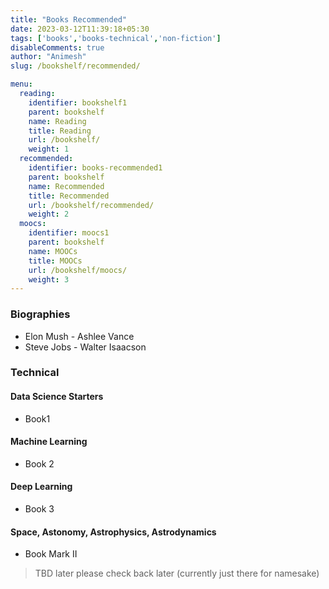 ```yaml
---
title: "Books Recommended"
date: 2023-03-12T11:39:18+05:30
tags: ['books','books-technical','non-fiction']
disableComments: true
author: "Animesh"
slug: /bookshelf/recommended/

menu:
  reading:
    identifier: bookshelf1
    parent: bookshelf
    name: Reading
    title: Reading
    url: /bookshelf/
    weight: 1
  recommended:
    identifier: books-recommended1
    parent: bookshelf
    name: Recommended
    title: Recommended
    url: /bookshelf/recommended/
    weight: 2
  moocs:
    identifier: moocs1
    parent: bookshelf
    name: MOOCs
    title: MOOCs
    url: /bookshelf/moocs/
    weight: 3
---
```


### Biographies

* Elon Mush - Ashlee Vance
* Steve Jobs - Walter Isaacson

### Technical

#### Data Science Starters

* Book1

#### Machine Learning

* Book 2

#### Deep Learning

* Book 3

#### Space, Astonomy, Astrophysics, Astrodynamics

* Book Mark II

> TBD later please check back later (currently just there for namesake)
